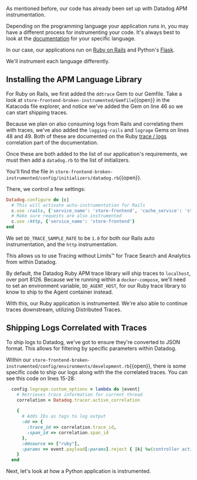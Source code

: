 As mentioned before, our code has already been set up with Datadog APM instrumentation. 

Depending on the programming language your application runs in, you may have a different process for instrumenting your code. It's always best to look at the [documentation](https://docs.datadoghq.com/tracing/setup/) for your specific language.

In our case, our applications run on [Ruby on Rails](https://docs.datadoghq.com/tracing/setup_overview/setup/ruby/#quickstart-for-rails-applications) and Python's [Flask](https://ddtrace.readthedocs.io/en/stable/integrations.html#flask). 

We'll instrument each language differently.

## Installing the APM Language Library

For Ruby on Rails, we first added the `ddtrace` Gem to our Gemfile. Take a look at `store-frontend-broken-instrumented/Gemfile`{{open}} in the Katacoda file explorer, and notice we've added the Gem on line 46 so we can start shipping traces.

Because we plan on also consuming logs from Rails and correlating them with traces, we've also added the `logging-rails` and `lograge` Gems on lines 48 and 49. Both of these are documented on the Ruby [trace / logs](https://docs.datadoghq.com/tracing/setup_overview/setup/ruby/#for-logging-in-rails-applications) correlation part of the documentation.

Once these are both added to the list of our application's requirements, we must then add a `datadog.rb` to the list of initializers.

You'll find the file in `store-frontend-broken-instrumented/config/initializers/datadog.rb`{{open}}.

There, we control a few settings:

```ruby
Datadog.configure do |c|
  # This will activate auto-instrumentation for Rails
  c.use :rails, {'service_name': 'store-frontend', 'cache_service': 'store-frontend-cache', 'database_service': 'store-frontend-sqlite'}
  # Make sure requests are also instrumented
  c.use :http, {'service_name': 'store-frontend'}
end
```

We set `DD_TRACE_SAMPLE_RATE` to be `1.0` for both our Rails auto instrumentation, and the `http` instrumentation.

This allows us to use Tracing without Limits™ for Trace Search and Analytics from within Datadog.

By default, the Datadog Ruby APM trace library will ship traces to `localhost`, over port 8126. Because we're running within a `docker-compose`, we'll need to set an environment variable, `DD_AGENT_HOST`, for our Ruby trace library to know to ship to the Agent container instead.

With this, our Ruby application is instrumented. We're also able to continue traces downstream, utilizing Distributed Traces.

## Shipping Logs Correlated with Traces

To ship logs to Datadog, we've got to ensure they're converted to JSON format. This allows for filtering by specific parameters within Datadog.

Within our `store-frontend-broken-instrumented/config/environments/development.rb`{{open}}, there is some specific code to ship our logs along with the the correlated traces. You can see this code on lines 15-28:

```ruby
  config.lograge.custom_options = lambda do |event|
    # Retrieves trace information for current thread
    correlation = Datadog.tracer.active_correlation
  
    {
      # Adds IDs as tags to log output
      :dd => {
        :trace_id => correlation.trace_id,
        :span_id => correlation.span_id
      },
      :ddsource => ["ruby"],
      :params => event.payload[:params].reject { |k| %w(controller action).include? k }
    }
  end
```

Next, let's look at how a Python application is instrumented.